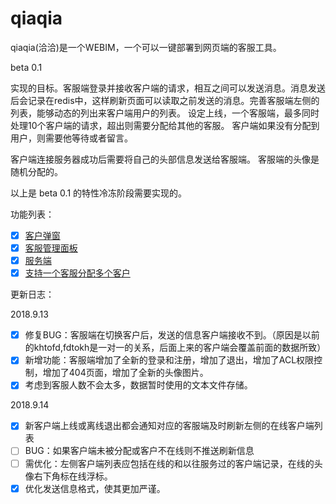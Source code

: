 # qiaqia
qiaqia(洽洽)是一个WEBIM，一个可以一键部署到网页端的客服工具。

beta 0.1

实现的目标。客服端登录并接收客户端的请求，相互之间可以发送消息。消息发送后会记录在redis中，这样刷新页面可以读取之前发送的消息。完善客服端左侧的列表，能够动态的列出来客户端用户的列表。
设定上线，一个客服端，最多同时处理10个客户端的请求，超出则需要分配给其他的客服。
客户端如果没有分配到用户，则需要他等待或者留言。

客户端连接服务器成功后需要将自己的头部信息发送给客服端。
客服端的头像是随机分配的。

以上是 beta 0.1 的特性冷冻阶段需要实现的。

功能列表：

- [x] [客户弹窗](#1.1)
- [x] [客服管理面板](#1.2)
- [x] [服务端](#1.3)
- [x] [支持一个客服分配多个客户](#1.4)

更新日志：

2018.9.13

- [x] 修复BUG：客服端在切换客户后，发送的信息客户端接收不到。（原因是以前的khtofd,fdtokh是一对一的关系，后面上来的客户端会覆盖前面的数据所致）
- [x] 新增功能：客服端增加了全新的登录和注册，增加了退出，增加了ACL权限控制，增加了404页面，增加了全新的头像图片。
- [x] 考虑到客服人数不会太多，数据暂时使用的文本文件存储。

2018.9.14

- [x] 新客户端上线或离线退出都会通知对应的客服端及时刷新左侧的在线客户端列表
- [ ] BUG：如果客户端未被分配或客户不在线则不推送刷新信息
- [ ] 需优化：左侧客户端列表应包括在线的和以往服务过的客户端记录，在线的头像右下角标在线浮标。
- [x] 优化发送信息格式，使其更加严谨。
